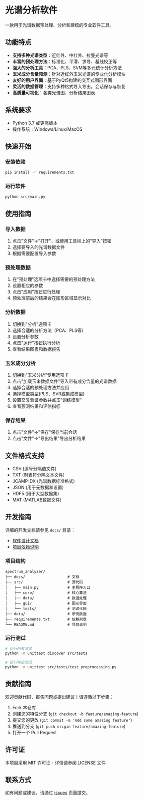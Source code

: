 # 光谱分析软件

一款用于光谱数据预处理、分析和建模的专业软件工具。

## 功能特点

- **支持多种光谱类型**：近红外、中红外、拉曼光谱等
- **丰富的预处理方法**：标准化、平滑、求导、基线校正等
- **强大的分析工具**：PCA、PLS、SVM等多元统计分析方法
- **玉米成分含量预测**：针对近红外玉米光谱的专业化分析模块
- **友好的用户界面**：基于PyQt5构建的交互式图形界面
- **灵活的数据管理**：支持多种格式导入导出，会话保存与恢复
- **高质量可视化**：各类光谱图、分析结果图表

## 系统要求

- Python 3.7 或更高版本
- 操作系统：Windows/Linux/MacOS

## 快速开始

### 安装依赖

```bash
pip install -r requirements.txt
```

### 运行软件

```bash
python src/main.py
```

## 使用指南

### 导入数据

1. 点击"文件"->"打开"，或使用工具栏上的"导入"按钮
2. 选择要导入的光谱数据文件
3. 根据需要配置导入参数

### 预处理数据

1. 在"预处理"选项卡中选择需要的预处理方法
2. 设置相应的参数
3. 点击"应用"按钮进行处理
4. 预处理前后的结果会在图形区域显示对比

### 分析数据

1. 切换到"分析"选项卡
2. 选择合适的分析方法（PCA、PLS等）
3. 设置分析参数
4. 点击"运行"按钮执行分析
5. 查看结果图表和数据报告

### 玉米成分分析

1. 切换到"玉米分析"专用选项卡
2. 点击"加载玉米数据文件"导入带有成分含量的光谱数据
3. 选择合适的预处理方法并应用
4. 选择模型类型(PLS、SVR或集成模型)
5. 设置交叉验证参数并点击"训练模型"
6. 查看预测结果和评估指标

### 保存结果

1. 点击"文件"->"保存"保存当前会话
2. 点击"文件"->"导出结果"导出分析结果

## 文件格式支持

- CSV (逗号分隔值文件)
- TXT (制表符分隔文本文件)
- JCAMP-DX (光谱数据标准格式)
- JSON (用于元数据和设置)
- HDF5 (用于大型数据集)
- MAT (MATLAB数据文件)

## 开发指南

详细的开发文档请参见 `docs/` 目录：

- [软件设计文档](docs/design.md)
- [项目依赖说明](docs/requirements.md)

### 项目结构

```
spectrum_analyzer/
├── docs/                   # 文档
├── src/                    # 源代码
│   ├── main.py             # 主程序入口
│   ├── core/               # 核心算法
│   ├── data/               # 数据处理
│   ├── gui/                # 图形界面
│   └── tests/              # 测试代码
├── data/                   # 示例数据
├── requirements.txt        # 依赖列表
└── README.md               # 项目说明
```

### 运行测试

```bash
# 运行所有测试
python -m unittest discover src/tests

# 运行特定测试
python -m unittest src/tests/test_preprocessing.py
```

## 贡献指南

欢迎贡献代码、报告问题或提出建议！请遵循以下步骤：

1. Fork 本仓库
2. 创建您的特性分支 (`git checkout -b feature/amazing-feature`)
3. 提交您的更改 (`git commit -m 'Add some amazing feature'`)
4. 推送到分支 (`git push origin feature/amazing-feature`)
5. 打开一个 Pull Request

## 许可证

本项目采用 MIT 许可证 - 详情请参阅 LICENSE 文件

## 联系方式

如有问题或建议，请通过 [issues](https://github.com/yourusername/spectrum-analyzer/issues) 页面提交。 